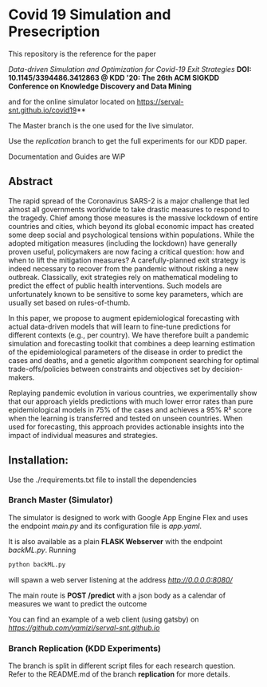 # Covid 19 Simulation and Presecription

This repository is the reference for the paper 

*Data-driven Simulation and Optimization for Covid-19 Exit Strategies*
**DOI: 10.1145/3394486.3412863 @ KDD '20: The 26th ACM SIGKDD Conference on Knowledge Discovery and Data Mining**

and for the online simulator located on https://serval-snt.github.io/covid19**

The Master branch is the one used for the live simulator. 

Use the *replication* branch to get the full experiments for our KDD paper.

Documentation and Guides are WiP


## Abstract

The rapid spread of the Coronavirus SARS-2 is a major challenge that led almost all governments worldwide to take drastic measures to respond to the tragedy. Chief among those measures is the massive lockdown of entire countries and cities, which beyond its global economic impact has created some deep social and psychological tensions within populations. While the adopted mitigation measures (including the lockdown) have generally proven useful, policymakers are now facing a critical question: how and when to lift the mitigation measures? A carefully-planned exit strategy is indeed necessary to recover from the pandemic without risking a new outbreak. Classically, exit strategies rely on mathematical modeling to predict the effect of public health interventions. Such models are unfortunately known to be sensitive to some key parameters, which are usually set based on rules-of-thumb.

In this paper, we propose to augment epidemiological forecasting with actual data-driven models that will learn to fine-tune predictions for different contexts (e.g., per country). We have therefore built a pandemic simulation and forecasting toolkit that combines a deep learning estimation of the epidemiological parameters of the disease in order to predict the cases and deaths, and a genetic algorithm component searching for optimal trade-offs/policies between constraints and objectives set by decision-makers.

Replaying pandemic evolution in various countries, we experimentally show that our approach yields predictions with much lower error rates than pure epidemiological models in 75% of the cases and achieves a 95% R² score when the learning is transferred and tested on unseen countries. When used for forecasting, this approach provides actionable insights into the impact of individual measures and strategies.

## Installation:
Use the ./requirements.txt file to install the dependencies

### Branch Master (Simulator)
The simulator is designed to work with Google App Engine Flex and uses the endpoint *main.py* and its configuration file is *app.yaml*.

It is also available as a plain **FLASK Webserver** with the endpoint *backML.py*. Running 
```python
python backML.py
```
will spawn a web server listening at the address *http://0.0.0.0:8080/* 

The main route is **POST /predict** with a json body as a calendar of measures we want to predict the outcome

You can find an example of a web client (using gatsby) on *https://github.com/yamizi/serval-snt.github.io*


### Branch Replication (KDD Experiments)
The branch is split in different script files for each research question.  
Refer to the README.md of the branch **replication** for more details.